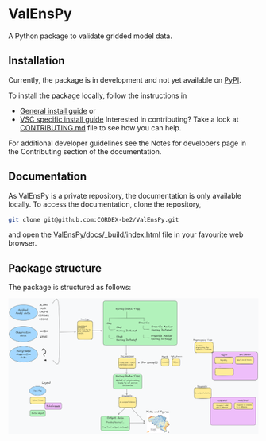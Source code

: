 # ValEnsPy
A Python package to validate gridded model data.

## Installation

Currently, the package is in development and not yet available on [PyPI](https://pypi.org/).

To install the package locally, follow the instructions in
- [General install guide](docs/contribution_pages/INSTALL.md) or
- [VSC specific install guide](docs/contribution_pages/INSTALL_VSC.md)
Interested in contributing? Take a look at [CONTRIBUTING.md](docs/contribution_pages/CONTRIBUTING.md) file to see how you can help.

For additional developer guidelines see the Notes for developers page in the Contributing section of the documentation.

## Documentation
As ValEnsPy is a private repository, the documentation is only available locally.
To access the documentation, clone the repository,
```bash
git clone git@github.com:CORDEX-be2/ValEnsPy.git
```
and open the [ValEnsPy/docs/_build/index.html](docs/_build/index.html) file in your favourite web browser.

## Package structure

The package is structured as follows:

![Package structure](docs/package_structure.png)
